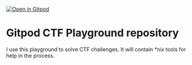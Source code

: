
[![Open in Gitpod](https://gitpod.io/button/open-in-gitpod.svg)](https://gitpod.io/#https://github.com/knut-erik/my-gitpod-ctf-playground)

# Gitpod CTF Playground repository

I use this playground to solve CTF challenges.
It will contain *nix tools for help in the process.

